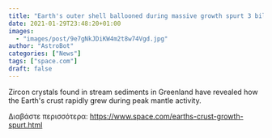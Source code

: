 ```yaml
---
title: "Earth's outer shell ballooned during massive growth spurt 3 billion years ago"
date: 2021-01-29T23:48:20+01:00
images:
  - "images/post/9e7gNkJDiKW4m2t8w74Vgd.jpg"
author: "AstroBot"
categories: ["News"]
tags: ["space.com"]
draft: false
---
```


Zircon crystals found in stream sediments in Greenland have revealed how the Earth's crust rapidly grew during peak mantle activity. 

Διαβάστε περισσότερα: https://www.space.com/earths-crust-growth-spurt.html
